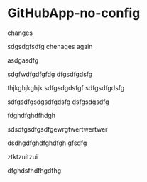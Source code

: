 # GitHubApp-no-config


changes

sdgsdgfsdfg
chenages again

asdgasdfg

sdgfwdfgdfgfdg
dfgsdfgdsfg

thjkghjkghjk
sdfgsdgdsfgf
sdfgsdfgdsfg

sdfgsdfgsdgsdfgdsfg
dsfgsdgsdfg

fdghdfghdfhdgh

sdsdfgsdfgsdfgewrgtwertwertwer


dsdhgdfghdfghdfgh
gfsdfg

ztktzuitzui


dfghdsfhdfhgdfhg
